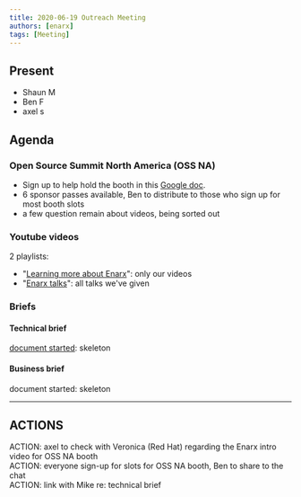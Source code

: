 ```yaml
---
title: 2020-06-19 Outreach Meeting
authors: [enarx]
tags: [Meeting]
---
```

## Present
- Shaun M
- Ben F
- axel s

## Agenda
### Open Source Summit North America (OSS NA)
- Sign up to help hold the booth in this [Google doc](https://docs.google.com/spreadsheets/d/1aaqCjjP-XMH5CZ0n-lRGZk7EGkQayPa7Q4DsPwZOwEs/edit#gid=481981760).
- 6 sponsor passes available, Ben to distribute to those who sign up for most booth slots
- a few question remain about videos, being sorted out

### Youtube videos
2 playlists:
- "[Learning more about Enarx](https://www.youtube.com/playlist?list=PL8iKOMwdDNY1_6FnBGg5_DikPWjRJkxds)": only our videos
- "[Enarx talks](https://www.youtube.com/playlist?list=PL8iKOMwdDNY0yGTOzldlIY3G0BBlHkQZD)": all talks we've given

### Briefs
#### Technical brief
[document
started](https://docs.google.com/document/d/14RR7dWzH_vNCtJ_F7vmbRb-_Y6Dlth-ddjIBPSxRnP0/edit?usp=sharing):
skeleton
#### Business brief
document started: skeleton

--- 
## ACTIONS
ACTION: axel to check with Veronica (Red Hat) regarding the Enarx intro video
for OSS NA booth  
ACTION: everyone sign-up for slots for OSS NA booth, Ben to share to the chat  
ACTION: link with Mike re: technical brief
